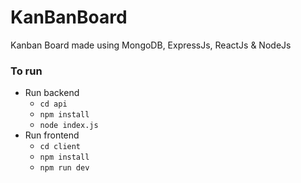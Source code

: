 # KanBanBoard
Kanban Board made using MongoDB, ExpressJs, ReactJs & NodeJs

### To run
- Run backend
  - ``cd api``
  - ``npm install``
  - ``node index.js``
- Run frontend
  - ``cd client``
  - ``npm install``
  - ``npm run dev``
